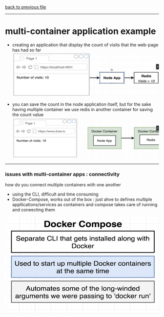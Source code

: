 [back to previous file](../dockercontent.md)

---

# multi-container application example

- creating an application that display the count of visits that the web-page has had so far 
![image with the details of visit-counter-app](./images/visit-counter-app.png)


- you can save the count in the node application itself, but for the sake having multiple container we use redis in another container for saving the count value
![image containing the dockerised visit-counter-app](./images/dockerised-visit-counter-app.png)

---

### issues with multi-container apps : connectivity
how do you connect multiple containers with one another

- using the CLI, difficult and time consuming
- Docker-Compose, works out of the box : just ahve to defines multiple appllications/services as containers and compose takes care of running and coneecting them

![image containing details of docker compose](./images/docker-compose.png)